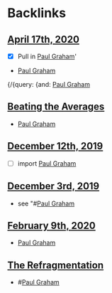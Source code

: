 
# Backlinks
## [April 17th, 2020](<April 17th, 2020.md>)
- [x] Pull in [Paul Graham](<Paul Graham.md>)'

- [Paul Graham](<Paul Graham.md>)

{/{query: {and: [Paul Graham](<Paul Graham.md>)

## [Beating the Averages](<Beating the Averages.md>)
- [Paul Graham](<Paul Graham.md>)

## [December 12th, 2019](<December 12th, 2019.md>)
- [ ] import [Paul Graham](<Paul Graham.md>)

## [December 3rd, 2019](<December 3rd, 2019.md>)
- see "#[Paul Graham](<Paul Graham.md>)

## [February 9th, 2020](<February 9th, 2020.md>)
- [Paul Graham](<Paul Graham.md>)

## [The Refragmentation](<The Refragmentation.md>)
- #[Paul Graham](<Paul Graham.md>)

